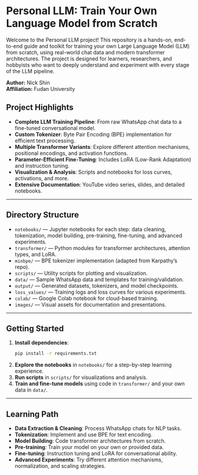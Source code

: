 # Personal LLM: Train Your Own Language Model from Scratch

Welcome to the Personal LLM project! This repository is a hands-on, end-to-end guide and toolkit for training your own Large Language Model (LLM) from scratch, using real-world chat data and modern transformer architectures. The project is designed for learners, researchers, and hobbyists who want to deeply understand and experiment with every stage of the LLM pipeline.

**Author:** Nick Shin  
**Affiliation:** Fudan University

## Project Highlights

- **Complete LLM Training Pipeline**: From raw WhatsApp chat data to a fine-tuned conversational model.
- **Custom Tokenizer**: Byte Pair Encoding (BPE) implementation for efficient text processing.
- **Multiple Transformer Variants**: Explore different attention mechanisms, positional encodings, and activation functions.
- **Parameter-Efficient Fine-Tuning**: Includes LoRA (Low-Rank Adaptation) and instruction tuning.
- **Visualization & Analysis**: Scripts and notebooks for loss curves, activations, and more.
- **Extensive Documentation**: YouTube video series, slides, and detailed notebooks.

---

## Directory Structure

- `notebooks/` — Jupyter notebooks for each step: data cleaning, tokenization, model building, pre-training, fine-tuning, and advanced experiments.
- `transformer/` — Python modules for transformer architectures, attention types, and LoRA.
- `minbpe/` — BPE tokenizer implementation (adapted from Karpathy’s repo).
- `scripts/` — Utility scripts for plotting and visualization.
- `data/` — Sample WhatsApp data and templates for training/validation.
- `output/` — Generated datasets, tokenizers, and model checkpoints.
- `loss_values/` — Training logs and loss curves for various experiments.
- `colab/` — Google Colab notebook for cloud-based training.
- `images/` — Visual assets for documentation and presentations.

---

## Getting Started

1. **Install dependencies**:
   ```bash
   pip install -r requirements.txt
   ```
2. **Explore the notebooks** in `notebooks/` for a step-by-step learning experience.
3. **Run scripts** in `scripts/` for visualizations and analysis.
4. **Train and fine-tune models** using code in `transformer/` and your own data in `data/`.

---

## Learning Path

- **Data Extraction & Cleaning**: Process WhatsApp chats for NLP tasks.
- **Tokenization**: Implement and use BPE for text encoding.
- **Model Building**: Code transformer architectures from scratch.
- **Pre-training**: Train your model on your own or provided data.
- **Fine-tuning**: Instruction tuning and LoRA for conversational ability.
- **Advanced Experiments**: Try different attention mechanisms, normalization, and scaling strategies.
